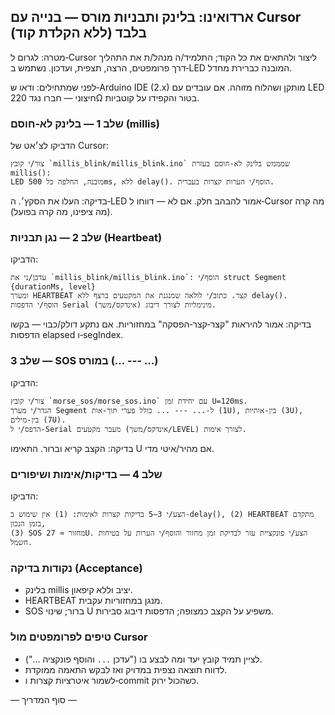 ## ארדואינו: בלינק ותבניות מורס — בנייה עם Cursor בלבד (ללא הקלדת קוד)

מטרה: לגרום ל‑Cursor ליצור ולהתאים את כל הקוד; התלמיד/ה מנהל/ת את התהליך דרך פרומפטים, הרצה, תצפית, ועדכון. נשתמש ב‑LED המובנה כברירת מחדל.

לפני שמתחילים: ודאו ש‑Arduino IDE (2.x) מותקן ושהלוח מזוהה. אם עובדים עם LED חיצוני — חברו נגד 220Ω בטור והקפידו על קוטביות.

### שלב 1 — בלינק לא‑חוסם (millis)

הדביקו לצ׳אט של Cursor:

```
צור/י קובץ `millis_blink/millis_blink.ino` שמממש בלינק לא‑חוסם בעזרת millis():
LED מובנה, החלפה כל 500ms, ללא delay(). הוסף/י הערות קצרות בעברית.
```

בדיקה: העלו את הסקץ׳. ה‑LED אמור להבהב חלק. אם לא — דווחו ל‑Cursor מה קרה (מה ציפינו, מה קרה בפועל).

### שלב 2 — נגן תבניות (Heartbeat)

הדביקו:

```
עדכן/ני את `millis_blink/millis_blink.ino`: הוסף/י struct Segment {durationMs, level}
ומערך HEARTBEAT קצר. כתוב/י לולאה שמנגנת את המקטעים ברצף ללא delay().
הוסף/י הדפסות Serial מינימליות לצורך דיבוג (אינדקס/משך).
```

בדיקה: אמור להיראות "קצר‑קצר‑הפסקה" במחזוריות. אם נתקע דולק/כבוי — בקשו הדפסות elapsed ו‑segIndex.

### שלב 3 — SOS במורס (… --- …)

הדביקו:

```
צור/י קובץ `morse_sos/morse_sos.ino` עם יחידת זמן U=120ms.
הגדר/י מערך Segment ל‑... --- ... כולל פערי תוך‑אות (1U), בין‑אותיות (3U), בין‑מילים (7U).
הדפס/י ל‑Serial מעבר מקטעים (אינדקס/משך/LEVEL) לצורך אימות.
```

בדיקה: הקצב קריא וברור. התאימו U אם מהיר/איטי מדי.

### שלב 4 — בדיקות/אימות ושיפורים

הדביקו:

```
הצע/י 3–5 בדיקות קצרות לאימות: (1) אין שימוש ב‑delay(), (2) HEARTBEAT מתקדם בזמן הנכון,
(3) SOS מחזור ≈ 27U. הצע/י פונקציית עזר לבדיקת זמן מחזור והוסף/י הערות על בטיחות חשמל.
```

### נקודות בדיקה (Acceptance)

- בלינק millis יציב וללא קיפאון.
- HEARTBEAT מנגן במחזוריות עקבית.
- SOS ברור; שינוי U משפיע על הקצב כמצופה; הדפסות דיבוג סבירות.

### טיפים לפרומפטים מול Cursor

- לציין תמיד קובץ יעד ומה לבצע בו ("עדכן `...` והוסף פונקציה ...").
- לדווח תוצאה נצפית במדויק ואז לבקש התאמה ממוקדת.
- לשמור איטרציות קצרות ו‑commit כשהכול ירוק.

— סוף המדריך —


